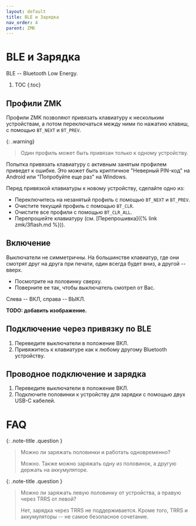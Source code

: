 ```yaml
---
layout: default
title: BLE и Зарядка
nav_order: 4
parent: ZMK
---
```


# BLE и Зарядка

BLE -- Bluetooth Low Energy.

1. TOC
{:toc}

## Профили ZMK

Профили ZMK позволяют привязать клавиатуру к нескольким устройствам, а потом переключаться между ними по нажатию клавиш, с помощью `BT_NEXT` и `BT_PREV`.

{: .warning}
> Один профиль может быть привязан только к одному устройству.

Попытка привязать клавиатуру с активным занятым профилем приведет к ошибке. Это может быть криптичное "Неверный PIN-код" на Android или "Попробуйте еще раз" на Windows.

Перед привязкой клавиатуры к новому устройству, сделайте одно из:

- Переключитесь на незанятый профиль с помощью `BT_NEXT` и `BT_PREV`.
- Очистите текущий профиль с помощью `BT_CLR`.
- Очистите все профили с помощью `BT_CLR_ALL`.
- Перепрошейте клавиатуру (см. [Перепрошивка]({% link zmk/3flash.md %})).

## Включение

Выключатели не симметричны. На большинстве клавиатур, где они смотрят друг на друга при печати, один всегда будет вниз, а другой -- вверх.

- Посмотрите на половинку сверху.
- Поверните ее так, чтобы выключатель смотрел от Вас.

Слева -- ВКЛ, справа -- ВЫКЛ.

**TODO: добавить изображение.**

## Подключение через привязку по BLE

1. Переведите выключатели в положение ВКЛ.
2. Привяжитесь к клавиатуре как к любому другому Bluetooth устройству.

<!-- ### Подключение по BLE радио -->

## Проводное подключение и зарядка

1. Переведите выключатели в положение ВКЛ.
2. Подключите половинки к устройству для зарядки с помощью двух USB-C кабелей.

# FAQ

<!-- {: .note-title .question } -->
<!-- > На сколько хватает заряда? -->
<!-- > -->
<!-- > Из расчета 12ч/день, 110mah -- это ~неделя на левой половинке и ~три на правой. -->

<!-- {: .note-title .question} -->
<!-- > Почему не стоит делать подсветку и OLED на беспроводной сборке? -->
<!-- > -->
<!-- > Это непрактично, так как LED скушают весь заряд за пару часов. -->

{: .note-title .question }
> Можно ли заряжать половинки и работать одновременно?
>
> Можно. Также можно заряжать одну из половинок, а другую держать на аккумуляторе.

{: .note-title .question }
> Можно ли заряжать левую половинку от устройства, а правую через TRRS от левой?
>
> Нет, зарядка через TRRS не поддерживается. Кроме того, TRRS и аккумуляторы -- не самое безопасное сочетание.
